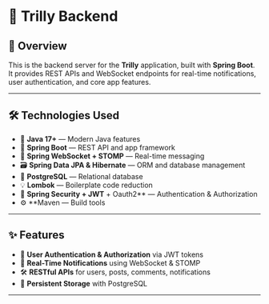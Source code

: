 # 🚀 Trilly Backend

## 📄 Overview

This is the backend server for the **Trilly** application, built with **Spring Boot**.  
It provides REST APIs and WebSocket endpoints for real-time notifications, user authentication, and core app features.

---

## 🛠️ Technologies Used

- 🧩 **Java 17+** — Modern Java features  
- 🌱 **Spring Boot** — REST API and app framework  
- 🔌 **Spring WebSocket + STOMP** — Real-time messaging  
- 🗃️ **Spring Data JPA & Hibernate** — ORM and database management  
- 🐘 **PostgreSQL** — Relational database  
- 💡 **Lombok** — Boilerplate code reduction  
- 🔐 **Spring Security + JWT** + Oauth2** — Authentication & Authorization  
- ⚙️ **Maven  — Build tools  

---

## ✨ Features

- 🔑 **User Authentication & Authorization** via JWT tokens  
- 📡 **Real-Time Notifications** using WebSocket & STOMP  
- 🛠️ **RESTful APIs** for users, posts, comments, notifications  
- 💾 **Persistent Storage** with PostgreSQL  

---


